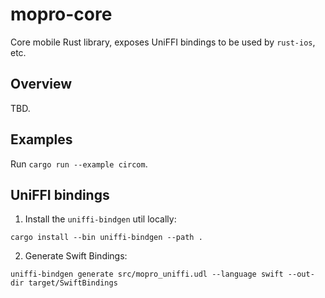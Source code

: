 # mopro-core

Core mobile Rust library, exposes UniFFI bindings to be used by `rust-ios`, etc.

## Overview

TBD.

## Examples

Run `cargo run --example circom`.

## UniFFI bindings

1. Install the `uniffi-bindgen` util locally:

`cargo install --bin uniffi-bindgen --path .`

2. Generate Swift Bindings:

`uniffi-bindgen generate src/mopro_uniffi.udl --language swift --out-dir target/SwiftBindings`